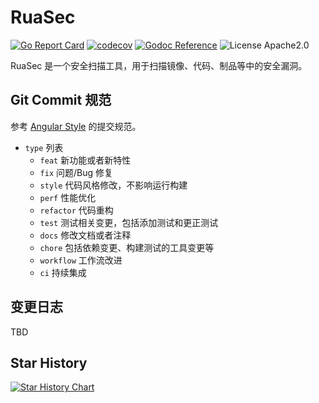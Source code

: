 # RuaSec

[![Go Report Card](https://goreportcard.com/badge/github.com/wuxler/ruasec)](https://goreportcard.com/report/github.com/wuxler/ruasec)
[![codecov](https://codecov.io/github/wuxler/ruasec/graph/badge.svg?token=UJ0PNEM161)](https://codecov.io/github/wuxler/ruasec)
[![Godoc Reference](https://godoc.org/github.com/mattn/go-isatty?status.svg)](https://pkg.go.dev/github.com/wuxler/ruasec?status.svg)
![License Apache2.0](https://img.shields.io/badge/License-Apache2.0-blue.svg)

RuaSec 是一个安全扫描工具，用于扫描镜像、代码、制品等中的安全漏洞。

## Git Commit 规范

参考 [Angular Style](https://github.com/angular/angular/blob/main/CONTRIBUTING.md#commit) 的提交规范。

- `type` 列表
  - `feat` 新功能或者新特性
  - `fix` 问题/Bug 修复
  - `style` 代码风格修改，不影响运行构建
  - `perf` 性能优化
  - `refactor` 代码重构
  - `test` 测试相关变更，包括添加测试和更正测试
  - `docs` 修改文档或者注释
  - `chore` 包括依赖变更、构建测试的工具变更等
  - `workflow` 工作流改进
  - `ci` 持续集成

## 变更日志

TBD

## Star History

[![Star History Chart](https://api.star-history.com/svg?repos=wuxler/ruasec&type=Date)](https://star-history.com/#wuxler/ruasec&Date)
